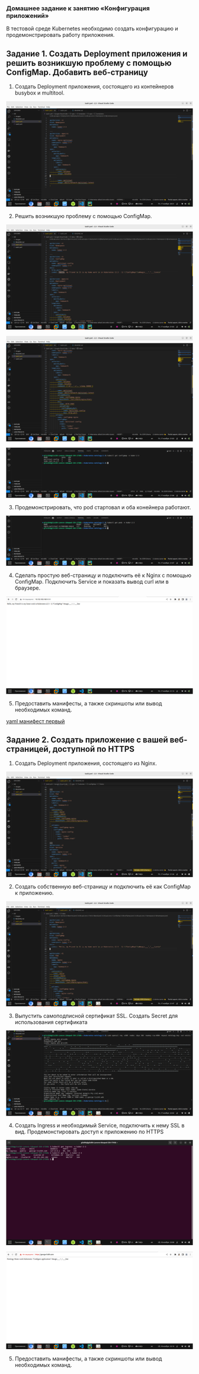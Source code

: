 ### Домашнее задание к занятию «Конфигурация приложений»

В тестовой среде Kubernetes необходимо создать конфигурацию и продемонстрировать работу приложения.

## Задание 1. Создать Deployment приложения и решить возникшую проблему с помощью ConfigMap. Добавить веб-страницу

1. Создать Deployment приложения, состоящего из контейнеров busybox и multitool.

![Скрин 1](./images/1.png)

2. Решить возникшую проблему с помощью ConfigMap.

![Скрин 2](./images/2.png)

![Скрин 3](./images/3.png)

![Скрин 4](./images/4.png)

3. Продемонстрировать, что pod стартовал и оба конейнера работают.

![Скрин 5](./images/5.png)

4. Сделать простую веб-страницу и подключить её к Nginx с помощью ConfigMap. Подключить Service и показать вывод curl или в браузере.

![Скрин 6](./images/6.png)

5. Предоставить манифесты, а также скриншоты или вывод необходимых команд.

[yaml манифест первый](https://github.com/george25031996/kubernetes-netology/blob/main/2.3/task1.yml)

## Задание 2. Создать приложение с вашей веб-страницей, доступной по HTTPS

1. Создать Deployment приложения, состоящего из Nginx.

![Скрин 7](./images/8.png)

2. Создать собственную веб-страницу и подключить её как ConfigMap к приложению.

![Скрин 6](./images/7.png)

3. Выпустить самоподписной сертификат SSL. Создать Secret для использования сертификата

![Скрин 9](./images/9.png)

4. Создать Ingress и необходимый Service, подключить к нему SSL в вид. Продемонстировать доступ к приложению по HTTPS

![Скрин 10](./images/10.png)

![Скрин 11](./images/11.png)

5. Предоставить манифесты, а также скриншоты или вывод необходимых команд.

